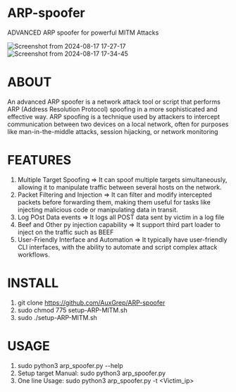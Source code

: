 # ARP-spoofer
ADVANCED ARP spoofer for powerful MITM Attacks 

![Screenshot from 2024-08-17 17-27-17](https://github.com/user-attachments/assets/ab442d6c-578b-4912-a0ac-5136ba43fb8f)
![Screenshot from 2024-08-17 17-34-45](https://github.com/user-attachments/assets/c7b34b92-f20b-4eef-a535-8aa63e25c461)

# ABOUT
An advanced ARP spoofer is a network attack tool or script that performs ARP (Address Resolution Protocol) spoofing in a more sophisticated and effective way. 
ARP spoofing is a technique used by attackers to intercept communication between two devices on a local network, often for purposes like man-in-the-middle attacks, session hijacking, or network monitoring

# FEATURES
1. Multiple Target Spoofing => It can spoof multiple targets simultaneously, allowing it to manipulate traffic between several hosts on the network.
2. Packet Filtering and Injection => It can filter and modify intercepted packets before forwarding them, making them useful for tasks like injecting malicious code or manipulating data in transit.
3. Log POst Data events => It logs all POST data sent by victim in a log file
4. Beef and Other py injection capability => It support third part loader to inject on the traffic such as BEEF
5. User-Friendly Interface and Automation => It typically have user-friendly CLI interfaces, with the ability to automate and script complex attack workflows.

# INSTALL
1. git clone https://github.com/AuxGrep/ARP-spoofer
2. sudo chmod 775 setup-ARP-MITM.sh
3. sudo ./setup-ARP-MITM.sh

# USAGE
1. sudo python3 arp_spoofer.py --help
2. Setup target Manual: sudo python3 arp_spoofer.py
3. One line Usage: sudo python3 arp_spoofer.py -t <gateway> <Victim_ip>
